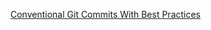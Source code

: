 [Conventional Git Commits With Best Practices](https://dev.to/anikakash/conventional-git-commits-with-best-practices-4d2)
